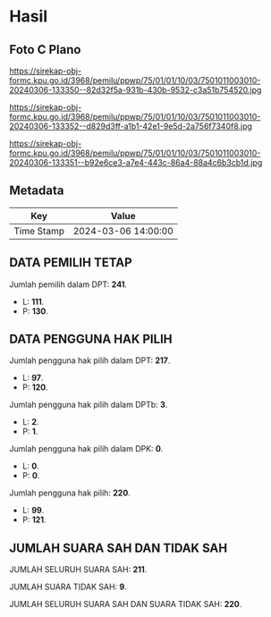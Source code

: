 # Hasil

## Foto C Plano

https://sirekap-obj-formc.kpu.go.id/3968/pemilu/ppwp/75/01/01/10/03/7501011003010-20240306-133350--82d32f5a-931b-430b-9532-c3a51b754520.jpg

https://sirekap-obj-formc.kpu.go.id/3968/pemilu/ppwp/75/01/01/10/03/7501011003010-20240306-133352--d829d3ff-a1b1-42e1-9e5d-2a756f7340f8.jpg

https://sirekap-obj-formc.kpu.go.id/3968/pemilu/ppwp/75/01/01/10/03/7501011003010-20240306-133351--b92e6ce3-a7e4-443c-86a4-88a4c6b3cb1d.jpg


## Metadata

| Key        | Value               |
| ---------- | ------------------- |
| Time Stamp | 2024-03-06 14:00:00 |


## DATA PEMILIH TETAP

Jumlah pemilih dalam DPT: **241**.
 * L: **111**.
 * P: **130**.

## DATA PENGGUNA HAK PILIH

Jumlah pengguna hak pilih dalam DPT: **217**.
 * L: **97**.
 * P: **120**.

Jumlah pengguna hak pilih dalam DPTb: **3**.
 * L: **2**.
 * P: **1**.

Jumlah pengguna hak pilih dalam DPK: **0**.
 * L: **0**.
 * P: **0**.

Jumlah pengguna hak pilih: **220**.
 * L: **99**.
 * P: **121**.

## JUMLAH SUARA SAH DAN TIDAK SAH

JUMLAH SELURUH SUARA SAH: **211**.

JUMLAH SUARA TIDAK SAH: **9**.

JUMLAH SELURUH SUARA SAH DAN SUARA TIDAK SAH: **220**.


